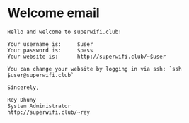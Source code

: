 # Welcome email

    Hello and welcome to superwifi.club!
    
    Your username is:     $user
    Your password is:     $pass
    Your website is:      http://superwifi.club/~$user

    You can change your website by logging in via ssh: `ssh $user@superwifi.club`
    
    Sincerely,
    
    Rey Dhuny
    System Administrator
    http://superwifi.club/~rey
